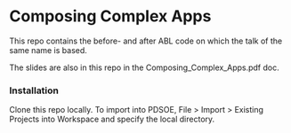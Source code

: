 # Composing Complex Apps
This repo contains the before- and after ABL code on which the talk of the same name is based. 

The slides are also in this repo in the Composing_Complex_Apps.pdf doc.

### Installation
Clone this repo locally.
To import into PDSOE, File > Import > Existing Projects into Workspace and specify the local directory.
